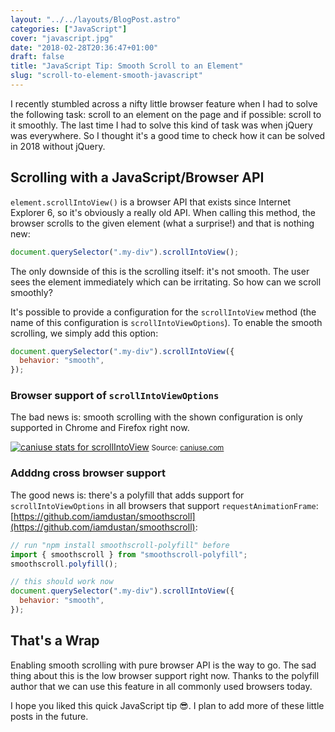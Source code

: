 ```yaml
---
layout: "../../layouts/BlogPost.astro"
categories: ["JavaScript"]
cover: "javascript.jpg"
date: "2018-02-28T20:36:47+01:00"
draft: false
title: "JavaScript Tip: Smooth Scroll to an Element"
slug: "scroll-to-element-smooth-javascript"
---
```


I recently stumbled across a nifty little browser feature when I had to solve the following task: scroll to an element on the page and if possible: scroll to it smoothly. The last time I had to solve this kind of task was when jQuery was everywhere. So I thought it's a good time to check how it can be solved in 2018 without jQuery.

## Scrolling with a JavaScript/Browser API

`element.scrollIntoView()` is a browser API that exists since Internet Explorer 6, so it's obviously a really old API. When calling this method, the browser scrolls to the given element (what a surprise!) and that is nothing new:

```javascript
document.querySelector(".my-div").scrollIntoView();
```

The only downside of this is the scrolling itself: it's not smooth. The user sees the element immediately which can be irritating. So how can we scroll smoothly?

It's possible to provide a configuration for the `scrollIntoView` method (the name of this configuration is `scrollIntoViewOptions`). To enable the smooth scrolling, we simply add this option:

```javascript
document.querySelector(".my-div").scrollIntoView({
  behavior: "smooth",
});
```

### Browser support of `scrollIntoViewOptions`

The bad news is: smooth scrolling with the shown configuration is only supported in Chrome and Firefox right now.

[![caniuse stats for scrollIntoView](/img/2018-02-28-javascript-scroll-smoothly/caniuse-scrollIntoView.png)](https://caniuse.com/#feat=scrollintoview)
<small>Source: [caniuse.com](https://caniuse.com/#feat=scrollintoview)</small>

### Adddng cross browser support

The good news is: there's a polyfill that adds support for `scrollIntoViewOptions` in all browsers that support `requestAnimationFrame`: [https://github.com/iamdustan/smoothscroll](https://github.com/iamdustan/smoothscroll):

```javascript
// run "npm install smoothscroll-polyfill" before
import { smoothscroll } from "smoothscroll-polyfill";
smoothscroll.polyfill();

// this should work now
document.querySelector(".my-div").scrollIntoView({
  behavior: "smooth",
});
```

## That's a Wrap

Enabling smooth scrolling with pure browser API is the way to go. The sad thing about this is the low browser support right now. Thanks to the polyfill author that we can use this feature in all commonly used browsers today.

I hope you liked this quick JavaScript tip 😎. I plan to add more of these little posts in the future.

